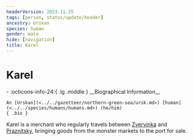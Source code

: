 ```yaml
---
headerVersion: 2023.11.25
tags: [person, status/update/header]
ancestry: Urskan
species: human
gender: male
hide: [navigation]
title: Karel
---
```

# Karel
<div class="grid cards ext-narrow-margin ext-one-column" markdown>
- :octicons-info-24:{ .lg .middle } __Biographical Information__

    An [Urskan](<../../gazetteer/northern-green-sea/ursk.md>) [human](<../../species/humans/humans.md>) (he/him)  
    { .bio }

</div>




Karel is a merchant who regularly travels between [Zvervinka](<../../gazetteer/northern-green-sea/zvervinka.md>) and [Praznitsky](<../../gazetteer/northern-green-sea/praznitsky.md>), bringing goods from the monster markets to the port for sale. 
